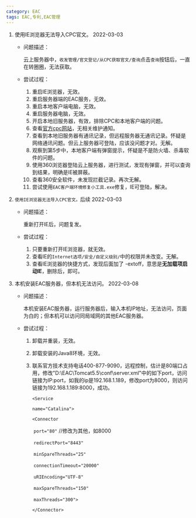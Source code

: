 ```yaml
---
category: EAC
tags: EAC,专利,EAC管理
---
```



1. 使用IE浏览器无法导入CPC官文。 2022-03-03
   
    - 问题描述：
    
      云上服务器中，`收发管理/官文登记/从CPC获取官文/查询`点击`查询`按钮后，一直在转圈圈，无法获取。
    
    - 尝试过程：
      1. 重启IE浏览器，无效。
      2. 重启服务器端的EAC服务，无效。
      3. 重启本地客户端电脑，无效。
      4. 重启服务器电脑，无效。
      5. 开启本地旧服务器，有效，排除CPC和本地客户端的问题。
      6. 查看[官方cpc网站](http://cponline.cnipa.gov.cn/)，无相关维护通知。
      7. 查看到本地旧服务器有通讯记录，但远程服务器无通讯记录。怀疑是网络通讯问题。但云上服务器可登陆，应该没问题才对。无解。
      8. 观察到第5步中，本地客户端有弹窗提示，怀疑是不是防火墙、杀毒软件的问题。
      9. 使用360浏览器登陆云上服务器，进行测试，发现有弹窗，并可以查询到结果，明确是IE被屏蔽。
      10. 查看360安全软件，未发现拦截记录。再次无解。
      11. 尝试使用`EAC客户端环境修复小工具.exe`修复，IE可登陆，解决。
    
2. `使用IE浏览器无法导入CPC官文。`后续 2022-03-03

    - 问题描述：

        重新打开IE后，问题复发。

    - 尝试过程：

        1. 只要重新打开IE浏览器，就无效。
        2. 查看IE的`Internet选项/安全/自定义级别/`中的权限并未改变。无解。
        3. 查看IE浏览器的快捷方式，发现后面加了 -extoff，意思是**无加载项启动IE**，删除后，即可。

3. 本机安装EAC服务器，但本机无法访问。 2022-03-08

   - 问题描述：

     本机安装EAC服务器，运行服务器后，输入本机IP地址，无法访问，页面为白的；但本机可以访问同局域网的其他EAC服务器。

   - 尝试过程：

     1. 卸载并重装，无效。

     2. 卸载安装的Java8环境，无效。

     3. 联系官方技术支持电话400-877-9090，远程控制，估计是80端口占用，修改"D:\EAC\Tomcat5.5\conf\server.xml"中的如下port，访问链接为IP:port，如我的ip是192.168.1.189，修改port为8000，则访问链接为192.168.1.189:8000，成功。

         `<Service`

           `name="Catalina">`

          `<Connector`

        ​    `port="80"`		//修改为其他，如8000

        ​    `redirectPort="8443"`

        ​    `minSpareThreads="25"`

        ​    `connectionTimeout="20000"`

        ​    `uRIEncoding="UTF-8"`

        ​    `maxSpareThreads="150"`

        ​    `maxThreads="300">`

          `</Connector>`

